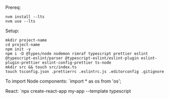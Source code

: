 Prereq:
```
nvm install --lts
nvm use --lts
```

Setup:
```
mkdir project-name
cd project-name
npm init -y
npm i -D @types/node nodemon rimraf typescript prettier eslint @typescript-eslint/parser @typescript-eslint/eslint-plugin eslint-plugin-prettier eslint-config-prettier ts-node
mkdir src && touch src/index.ts
touch tsconfig.json .prettierrc .eslintrc.js .editorconfig .gitignore
```
To import Node components:
`import * as os from 'os';


React:
`npx create-react-app my-app --template typescript

